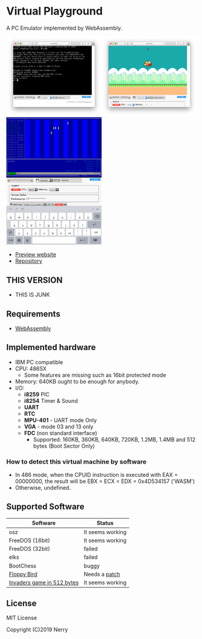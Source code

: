 # Virtual Playground

A PC Emulator implemented by WebAssembly.

<img src="images/ss1.png" width="50%"><img src="images/ss2.png" width="50%">
<img src="images/ss3.png" width="50%">

- [Preview website](https://nerry.jp/vpc/)
- [Repository](https://github.com/neri/vpc)

## THIS VERSION

- THIS IS JUNK

## Requirements

- [WebAssembly](https://caniuse.com/#feat=wasm)

## Implemented hardware

- IBM PC compatible
- CPU: 486SX
  - Some features are missing such as 16bit protected mode
- Memory: 640KB ought to be enough for anybody.
- I/O:
  - **i8259** PIC
  - **i8254** Timer & Sound
  - **UART**
  - **RTC**
  - **MPU-401** - UART mode Only
  - **VGA** - mode 03 and 13 only
  - **FDC** (non standard interface)
    - Supported: 160KB, 360KB, 640KB, 720KB, 1.2MB, 1.4MB and 512 bytes (Boot Sector Only)

### How to detect this virtual machine by software

- In 486 mode, when the CPUID instruction is executed with EAX = 00000000, the result will be EBX = ECX = EDX = 0x4D534157 ('WASM')
- Otherwise, undefined.

## Supported Software

|Software|Status|
|-|-|
|osz|It seems working|
|FreeDOS (16bit)|It seems working|
|FreeDOS (32bit)|failed|
|elks|failed|
|BootChess|buggy|
|[Floppy Bird](https://github.com/icebreaker/floppybird)|Needs a [patch](https://github.com/neri/floppybird/commit/6db932489afd6bbb5bddcdf0185d9f9051914459)|
|[Invaders game in 512 bytes](https://github.com/nanochess/Invaders)|It seems working|

## License

MIT License

Copyright (C)2019 Nerry
